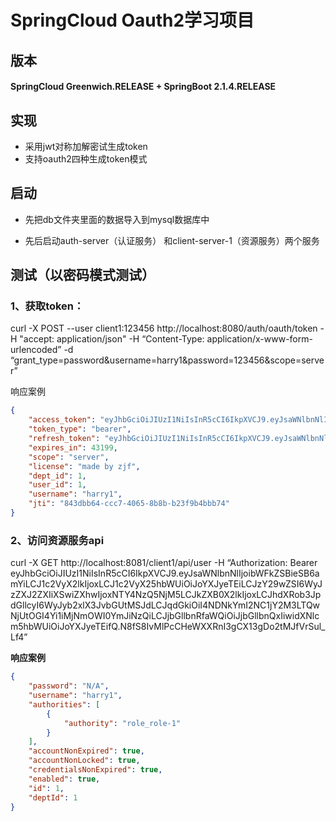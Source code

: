 # SpringCloud Oauth2学习项目

## 版本

#### SpringCloud Greenwich.RELEASE + SpringBoot 2.1.4.RELEASE

## 实现

- 采用jwt对称加解密试生成token
- 支持oauth2四种生成token模式

## 启动

- 先把db文件夹里面的数据导入到mysql数据库中

- 先后启动auth-server（认证服务） 和client-server-1（资源服务）两个服务

## 测试（以密码模式测试）

### 1、获取token：


curl -X POST --user client1:123456 http://localhost:8080/auth/oauth/token -H "accept: application/json"  -H “Content-Type: application/x-www-form-urlencoded”  -d “grant_type=password&username=harry1&password=123456&scope=server”


响应案例

```json
{
    "access_token": "eyJhbGciOiJIUzI1NiIsInR5cCI6IkpXVCJ9.eyJsaWNlbnNlIjoibWFkZSBieSB6amYiLCJ1c2VyX2lkIjoxLCJ1c2VyX25hbWUiOiJoYXJyeTEiLCJzY29wZSI6WyJzZXJ2ZXIiXSwiZXhwIjoxNTY4NzQ5NjM5LCJkZXB0X2lkIjoxLCJhdXRob3JpdGllcyI6WyJyb2xlX3JvbGUtMSJdLCJqdGkiOiI4NDNkYmI2NC1jY2M3LTQwNjUtOGI4Yi1iMjNmOWI0YmJiNzQiLCJjbGllbnRfaWQiOiJjbGllbnQxIiwidXNlcm5hbWUiOiJoYXJyeTEifQ.N8fS8IvMlPcCHeWXXRnI3gCX13gDo2tMJfVrSul_Lf4",
    "token_type": "bearer",
    "refresh_token": "eyJhbGciOiJIUzI1NiIsInR5cCI6IkpXVCJ9.eyJsaWNlbnNlIjoibWFkZSBieSB6amYiLCJ1c2VyX2lkIjoxLCJ1c2VyX25hbWUiOiJoYXJyeTEiLCJzY29wZSI6WyJzZXJ2ZXIiXSwiYXRpIjoiODQzZGJiNjQtY2NjNy00MDY1LThiOGItYjIzZjliNGJiYjc0IiwiZXhwIjoxNTcxMjk4NDM5LCJkZXB0X2lkIjoxLCJhdXRob3JpdGllcyI6WyJyb2xlX3JvbGUtMSJdLCJqdGkiOiIwZDgwZWFiNS0zNzc1LTRjZDktOWEwNC01MWQ2ZWU0MGI5NTEiLCJjbGllbnRfaWQiOiJjbGllbnQxIiwidXNlcm5hbWUiOiJoYXJyeTEifQ.u82nfAiIxWIGNTcXTeIjlIybgnFic0dbeQmVE1f_NIY",
    "expires_in": 43199,
    "scope": "server",
    "license": "made by zjf",
    "dept_id": 1,
    "user_id": 1,
    "username": "harry1",
    "jti": "843dbb64-ccc7-4065-8b8b-b23f9b4bbb74"
}
```

### 2、访问资源服务api


curl -X GET http://localhost:8081/client1/api/user  -H “Authorization: Bearer eyJhbGciOiJIUzI1NiIsInR5cCI6IkpXVCJ9.eyJsaWNlbnNlIjoibWFkZSBieSB6amYiLCJ1c2VyX2lkIjoxLCJ1c2VyX25hbWUiOiJoYXJyeTEiLCJzY29wZSI6WyJzZXJ2ZXIiXSwiZXhwIjoxNTY4NzQ5NjM5LCJkZXB0X2lkIjoxLCJhdXRob3JpdGllcyI6WyJyb2xlX3JvbGUtMSJdLCJqdGkiOiI4NDNkYmI2NC1jY2M3LTQwNjUtOGI4Yi1iMjNmOWI0YmJiNzQiLCJjbGllbnRfaWQiOiJjbGllbnQxIiwidXNlcm5hbWUiOiJoYXJyeTEifQ.N8fS8IvMlPcCHeWXXRnI3gCX13gDo2tMJfVrSul_Lf4”


**响应案例**

```json
{
    "password": "N/A",
    "username": "harry1",
    "authorities": [
        {
            "authority": "role_role-1"
        }
    ],
    "accountNonExpired": true,
    "accountNonLocked": true,
    "credentialsNonExpired": true,
    "enabled": true,
    "id": 1,
    "deptId": 1
}
```

